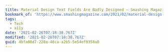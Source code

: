 ```yaml
---
title: Material Design Text Fields Are Badly Designed — Smashing Magazine
bookmark_of: 'https://www.smashingmagazine.com/2021/02/material-design-text-fields/'
tags:
  - Tech
  - a11y
date: '2021-02-26T07:18:38.767Z'
modified: '2021-02-26T07:18:38.767Z'
guid: 4bfa08d7-228a-48ca-a2b5-5e54ef0358a0
---
```

 

